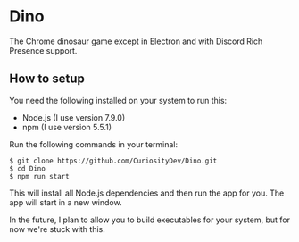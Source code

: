 # Dino
The Chrome dinosaur game except in Electron and with Discord Rich Presence support.

## How to setup

You need the following installed on your system to run this:

- Node.js (I use version 7.9.0)
- npm (I use version 5.5.1)

Run the following commands in your terminal:
```
$ git clone https://github.com/CuriosityDev/Dino.git
$ cd Dino
$ npm run start
```

This will install all Node.js dependencies and then run the app for you. The app will start in a new window.

In the future, I plan to allow you to build executables for your system, but for now we're stuck with this.
